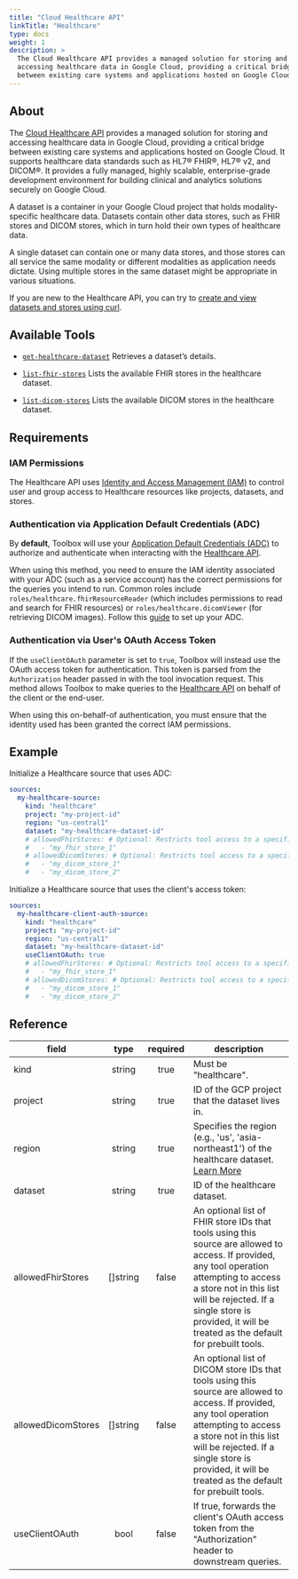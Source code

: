 ```yaml
---
title: "Cloud Healthcare API"
linkTitle: "Healthcare"
type: docs
weight: 1
description: >
  The Cloud Healthcare API provides a managed solution for storing and
  accessing healthcare data in Google Cloud, providing a critical bridge 
  between existing care systems and applications hosted on Google Cloud.
---
```


## About

The [Cloud Healthcare API][healthcare-docs] provides a managed solution
for storing and accessing healthcare data in Google Cloud, providing a
critical bridge between existing care systems and applications hosted on
Google Cloud. It supports healthcare data standards such as HL7® FHIR®,
HL7® v2, and DICOM®. It provides a fully managed, highly scalable,
enterprise-grade development environment for building clinical and analytics
solutions securely on Google Cloud.

A dataset is a container in your Google Cloud project that holds modality-specific
healthcare data. Datasets contain other data stores, such as FHIR stores and DICOM
stores, which in turn hold their own types of healthcare data.

A single dataset can contain one or many data stores, and those stores can all service
the same modality or different modalities as application needs dictate. Using multiple
stores in the same dataset might be appropriate in various situations.

If you are new to the Healthcare API, you can try to
[create and view datasets and stores using curl][healthcare-quickstart-curl].

[healthcare-docs]: https://cloud.google.com/healthcare/docs
[healthcare-quickstart-curl]:
    https://cloud.google.com/healthcare-api/docs/store-healthcare-data-rest

## Available Tools

- [`get-healthcare-dataset`](../tools/healthcare/get-healthcare-dataset.md)
  Retrieves a dataset’s details.

- [`list-fhir-stores`](../tools/healthcare/list-fhir-stores.md)
  Lists the available FHIR stores in the healthcare dataset.

- [`list-dicom-stores`](../tools/healthcare/list-dicom-stores.md)
  Lists the available DICOM stores in the healthcare dataset.

## Requirements

### IAM Permissions

The Healthcare API uses [Identity and Access Management (IAM)][iam-overview] to control
user and group access to Healthcare resources like projects, datasets, and stores.

### Authentication via Application Default Credentials (ADC)

By **default**, Toolbox will use your [Application Default Credentials
(ADC)][adc] to authorize and authenticate when interacting with the
[Healthcare API][healthcare-docs].

When using this method, you need to ensure the IAM identity associated with your
ADC (such as a service account) has the correct permissions for the queries you
intend to run. Common roles include `roles/healthcare.fhirResourceReader` (which includes
permissions to read and search for FHIR resources) or `roles/healthcare.dicomViewer` (for
retrieving DICOM images).
Follow this [guide][set-adc] to set up your ADC.

### Authentication via User's OAuth Access Token

If the `useClientOAuth` parameter is set to `true`, Toolbox will instead use the
OAuth access token for authentication. This token is parsed from the
`Authorization` header passed in with the tool invocation request. This method
allows Toolbox to make queries to the [Healthcare API][healthcare-docs] on behalf of the
client or the end-user.

When using this on-behalf-of authentication, you must ensure that the
identity used has been granted the correct IAM permissions.

[iam-overview]: <https://cloud.google.com/healthcare/docs/access-control>
[adc]: <https://cloud.google.com/docs/authentication#adc>
[set-adc]: <https://cloud.google.com/docs/authentication/provide-credentials-adc>

## Example

Initialize a Healthcare source that uses ADC:

```yaml
sources:
  my-healthcare-source:
    kind: "healthcare"
    project: "my-project-id"
    region: "us-central1"
    dataset: "my-healthcare-dataset-id"
    # allowedFhirStores: # Optional: Restricts tool access to a specific list of FHIR store IDs.
    #   - "my_fhir_store_1"
    # allowedDicomStores: # Optional: Restricts tool access to a specific list of DICOM store IDs.
    #   - "my_dicom_store_1"
    #   - "my_dicom_store_2"
```

Initialize a Healthcare source that uses the client's access token:

```yaml
sources:
  my-healthcare-client-auth-source:
    kind: "healthcare"
    project: "my-project-id"
    region: "us-central1"
    dataset: "my-healthcare-dataset-id"
    useClientOAuth: true
    # allowedFhirStores: # Optional: Restricts tool access to a specific list of FHIR store IDs.
    #   - "my_fhir_store_1"
    # allowedDicomStores: # Optional: Restricts tool access to a specific list of DICOM store IDs.
    #   - "my_dicom_store_1"
    #   - "my_dicom_store_2"
```

## Reference

| **field**          | **type** | **required** | **description**                                                                                                                                                                                                                                                                                                                                                                                                                                                                                                     |
|--------------------|:--------:|:------------:|------------------------------------------------------------------------------------------------------------------------------------------------------------------------------------------------------------------------------------------------------------------------------|
| kind               |  string  |     true     | Must be "healthcare".                                                                                                                                                                                                                                                        |
| project            |  string  |     true     | ID of the GCP project that the dataset lives in.                                                                                                                                                                                                                             |
| region             |  string  |     true     | Specifies the region (e.g., 'us', 'asia-northeast1') of the healthcare dataset. [Learn More](https://cloud.google.com/healthcare-api/docs/regions)                                                                                                                           |
| dataset            |  string  |     true     | ID of the healthcare dataset.                                                                                                                                                                                                                                                |
| allowedFhirStores  | []string |    false     | An optional list of FHIR store IDs that tools using this source are allowed to access. If provided, any tool operation attempting to access a store not in this list will be rejected. If a single store is provided, it will be treated as the default for prebuilt tools.  |
| allowedDicomStores | []string |    false     | An optional list of DICOM store IDs that tools using this source are allowed to access. If provided, any tool operation attempting to access a store not in this list will be rejected. If a single store is provided, it will be treated as the default for prebuilt tools. |
| useClientOAuth     |   bool   |    false     | If true, forwards the client's OAuth access token from the "Authorization" header to downstream queries.                                                                                                                                                                     |
